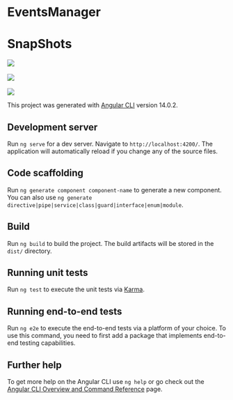 # EventsManager

# SnapShots

<p>
<img src="https://user-images.githubusercontent.com/74519836/189538388-b418e1b2-a1d3-45ea-a325-c455698b09c5.png">
<br />
<br />
<img src="https://user-images.githubusercontent.com/74519836/189538398-9edf8bea-59cc-418e-b000-473c02dff30d.png">
<br />
<br />
<img src="https://user-images.githubusercontent.com/74519836/189538415-1314c669-3951-42e6-bd80-5883dce28afa.png">
<br />
</p>


This project was generated with [Angular CLI](https://github.com/angular/angular-cli) version 14.0.2.

## Development server

Run `ng serve` for a dev server. Navigate to `http://localhost:4200/`. The application will automatically reload if you change any of the source files.

## Code scaffolding

Run `ng generate component component-name` to generate a new component. You can also use `ng generate directive|pipe|service|class|guard|interface|enum|module`.

## Build

Run `ng build` to build the project. The build artifacts will be stored in the `dist/` directory.

## Running unit tests

Run `ng test` to execute the unit tests via [Karma](https://karma-runner.github.io).

## Running end-to-end tests

Run `ng e2e` to execute the end-to-end tests via a platform of your choice. To use this command, you need to first add a package that implements end-to-end testing capabilities.

## Further help

To get more help on the Angular CLI use `ng help` or go check out the [Angular CLI Overview and Command Reference](https://angular.io/cli) page.
